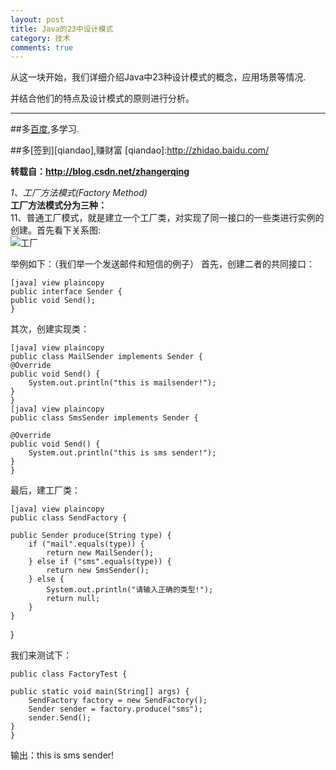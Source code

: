 ```yaml
---
layout: post
title: Java的23中设计模式
category: 技术
comments: true
---
```


<!-->从这一块开始，我们详细介绍Java中23种设计模式的概念，应用场景等情况.<!-->

并结合他们的特点及设计模式的原则进行分析。
 
---

##多[百度](http://www.baidu.com),多学习.

##多[签到][qiandao],赚财富
[qiandao]:http://zhidao.baidu.com/

__转载自：<http://blog.csdn.net/zhangerqing>__

*1、工厂方法模式(Factory Method)*<br>
__工厂方法模式分为三种：__<br>
11、普通工厂模式，就是建立一个工厂类，对实现了同一接口的一些类进行实例的创建。首先看下关系图:<br>
![工厂](/blog/pic/factory.png)

举例如下：（我们举一个发送邮件和短信的例子）
首先，创建二者的共同接口：

	[java] view plaincopy
	public interface Sender {  
    public void Send();  
	}  
	
其次，创建实现类：

	[java] view plaincopy
	public class MailSender implements Sender {  
    @Override  
    public void Send() {  
        System.out.println("this is mailsender!");  
    }  
	}  
	[java] view plaincopy
	public class SmsSender implements Sender {  
  
    @Override  
    public void Send() {  
        System.out.println("this is sms sender!");  
    }  
	}  


最后，建工厂类：

	[java] view plaincopy
	public class SendFactory {  
  
    public Sender produce(String type) {  
        if ("mail".equals(type)) {  
            return new MailSender();  
        } else if ("sms".equals(type)) {  
            return new SmsSender();  
        } else {  
            System.out.println("请输入正确的类型!");  
            return null;  
        }  
    }  
}  

我们来测试下：

	public class FactoryTest {  
  
    public static void main(String[] args) {  
        SendFactory factory = new SendFactory();  
        Sender sender = factory.produce("sms");  
        sender.Send();  
    }  
	}
	
输出：this is sms sender!

